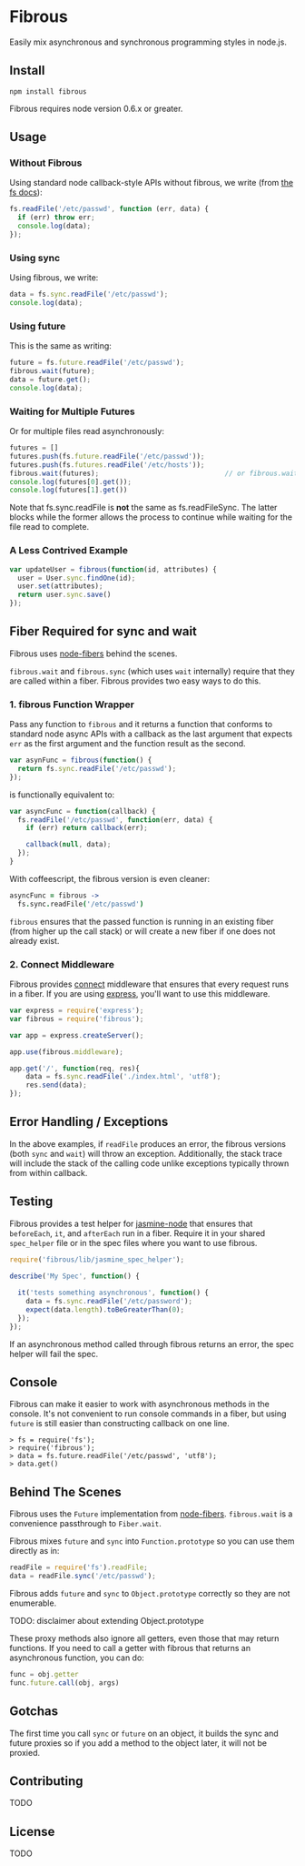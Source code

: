 Fibrous
=======

Easily mix asynchronous and synchronous programming styles in node.js.

Install
-------

    npm install fibrous

Fibrous requires node version 0.6.x or greater.

Usage
-----

### Without Fibrous

Using standard node callback-style APIs without fibrous, we write 
(from [the fs docs](http://nodejs.org/docs/v0.6.14/api/fs.html#fs_fs_readfile_filename_encoding_callback)):

```javascript
fs.readFile('/etc/passwd', function (err, data) {
  if (err) throw err;
  console.log(data);
});
```

### Using sync

Using fibrous, we write:

```javascript
data = fs.sync.readFile('/etc/passwd');
console.log(data);
```

### Using future

This is the same as writing:

```javascript
future = fs.future.readFile('/etc/passwd');
fibrous.wait(future);
data = future.get();
console.log(data);
```

### Waiting for Multiple Futures

Or for multiple files read asynchronously:

```javascript
futures = []
futures.push(fs.future.readFile('/etc/passwd'));
futures.push(fs.futures.readFile('/etc/hosts'));
fibrous.wait(futures);                               // or fibrous.wait(future1, future2,...)
console.log(futures[0].get());
console.log(futures[1].get())
```

Note that fs.sync.readFile is **not** the same as fs.readFileSync. The
latter blocks while the former allows the process to continue while
waiting for the file read to complete.

### A Less Contrived Example

```javascript
var updateUser = fibrous(function(id, attributes) {
  user = User.sync.findOne(id);
  user.set(attributes);
  return user.sync.save()
});
```

Fiber Required for sync and wait
--------------------------------

Fibrous uses [node-fibers](https://github.com/laverdet/node-fibers)
behind the scenes.

`fibrous.wait` and `fibrous.sync` (which uses `wait`
internally) require that they are called within a fiber. Fibrous
provides two easy ways to do this.

### 1. fibrous Function Wrapper

Pass any function to `fibrous` and it returns a function that
conforms to standard node async APIs with a callback as the last
argument that expects `err` as the first argument and the function
result as the second.

```javascript
var asynFunc = fibrous(function() {
  return fs.sync.readFile('/etc/passwd');
});
```

is functionally equivalent to:

```javascript
var asyncFunc = function(callback) {
  fs.readFile('/etc/passwd', function(err, data) {
    if (err) return callback(err);

    callback(null, data);
  });
}
```

With coffeescript, the fibrous version is even cleaner:

```coffeescript
asyncFunc = fibrous ->
  fs.sync.readFile('/etc/passwd')
```

`fibrous` ensures that the passed function is
running in an existing fiber (from higher up the call stack) or will
create a new fiber if one does not already exist.

### 2. Connect Middleware

Fibrous provides [connect](http://www.senchalabs.org/connect/)
middleware that ensures that every request runs in a fiber.
If you are using [express](http://expressjs.com/), you'll
want to use this middleware.

```javascript
var express = require('express');
var fibrous = require('fibrous');

var app = express.createServer();

app.use(fibrous.middleware);

app.get('/', function(req, res){
    data = fs.sync.readFile('./index.html', 'utf8');
    res.send(data);
});
```

Error Handling / Exceptions
---------------------------

In the above examples, if `readFile` produces an error, the fibrous versions
(both `sync` and `wait`) will throw an exception. Additionally, the stack
trace will include the stack of the calling code unlike exceptions
typically thrown from within callback.


Testing
-------

Fibrous provides a test helper for [jasmine-node](https://github.com/mhevery/jasmine-node) 
that ensures that `beforeEach`, `it`, and `afterEach` run in a fiber.
Require it in your shared `spec_helper` file or in the spec files where
you want to use fibrous.

```javascript
require('fibrous/lib/jasmine_spec_helper');

describe('My Spec', function() {
  
  it('tests something asynchronous', function() {
    data = fs.sync.readFile('/etc/password');
    expect(data.length).toBeGreaterThan(0);
  });
});
```

If an asynchronous method called through fibrous returns an error, the
spec helper will fail the spec.


Console
-------

Fibrous can make it easier to work with asynchronous methods in the
console. It's not convenient to run console commands in a fiber, but
using `future` is still easier than constructing callback on one line.

```
> fs = require('fs');
> require('fibrous');
> data = fs.future.readFile('/etc/passwd', 'utf8');
> data.get()
```

Behind The Scenes
-----------------

Fibrous uses the `Future` implementation from [node-fibers](https://github.com/laverdet/node-fibers).
`fibrous.wait` is a convenience passthrough to `Fiber.wait`.

Fibrous mixes `future` and `sync` into `Function.prototype` so you can
use them directly as in:

```javascript
readFile = require('fs').readFile;
data = readFile.sync('/etc/passwd');
```

Fibrous adds `future` and `sync` to `Object.prototype` correctly so they
are not enumerable. 

TODO: disclaimer about extending Object.prototype

These proxy methods also ignore all getters, even those that may
return functions. If you need to call a getter with fibrous that returns an
asynchronous function, you can do:

```javascript
func = obj.getter
func.future.call(obj, args)
```

Gotchas
-------

The first time you call `sync` or `future` on an object, it builds the sync
and future proxies so if you add a method to the object later, it will
not be proxied.

Contributing
------------

TODO

License
-------

TODO

